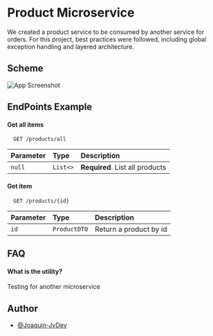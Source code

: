 
# Product Microservice

We created a product service to be consumed by another service for orders. For this project, best practices were followed, including global exception handling and layered architecture.


## Scheme

![App Screenshot](![1](https://github.com/user-attachments/assets/e3cc1be1-da14-49c1-85ea-2c58cfc907cb))


## EndPoints Example

#### Get all items

```http
  GET /products/all
```

| Parameter | Type     | Description                |
| :-------- | :------- | :------------------------- |
| `null` | `List<>` | **Required**. List all products |

#### Get item

```http
  GET /products/{id}
```

| Parameter |   Type     | Description                       |
| :-------- | :------- | :-------------------------------- |
| `id`      | `ProductDTO` | Return a product by id |





## FAQ

#### What is the utility?

Testing for another microservice



## Author

- [@Joaquin-JvDev](https://github.com/Joa-JvDev)

